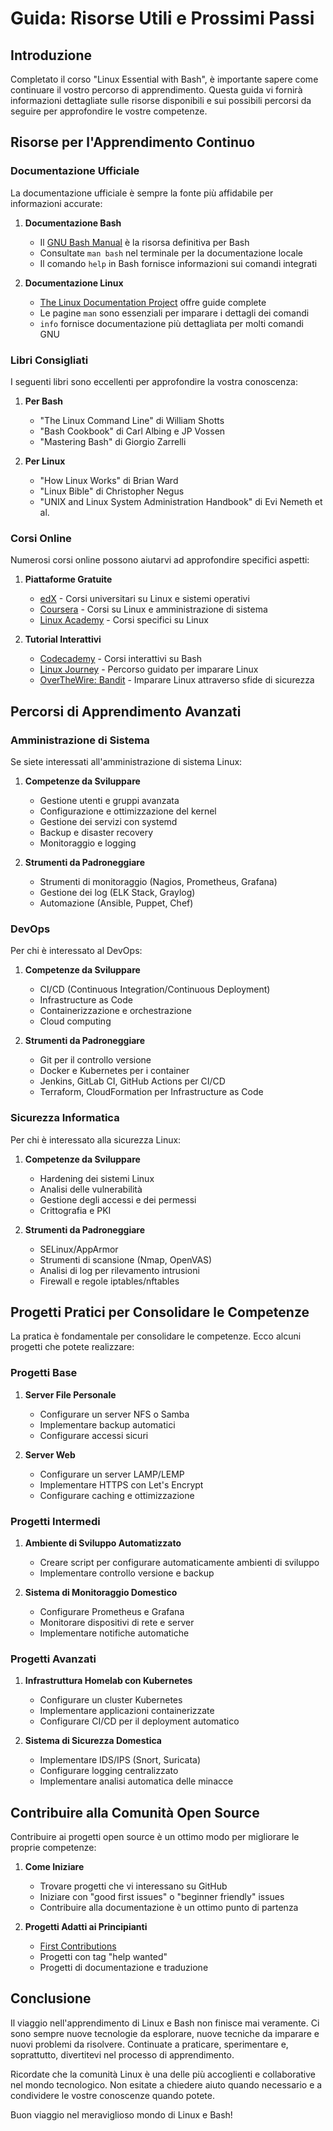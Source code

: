 # Guida: Risorse Utili e Prossimi Passi

## Introduzione

Completato il corso "Linux Essential with Bash", è importante sapere come continuare il vostro percorso di apprendimento. Questa guida vi fornirà informazioni dettagliate sulle risorse disponibili e sui possibili percorsi da seguire per approfondire le vostre competenze.

## Risorse per l'Apprendimento Continuo

### Documentazione Ufficiale

La documentazione ufficiale è sempre la fonte più affidabile per informazioni accurate:

1. **Documentazione Bash**
   - Il [GNU Bash Manual](https://www.gnu.org/software/bash/manual/) è la risorsa definitiva per Bash
   - Consultate `man bash` nel terminale per la documentazione locale
   - Il comando `help` in Bash fornisce informazioni sui comandi integrati

2. **Documentazione Linux**
   - [The Linux Documentation Project](https://tldp.org/) offre guide complete
   - Le pagine `man` sono essenziali per imparare i dettagli dei comandi
   - `info` fornisce documentazione più dettagliata per molti comandi GNU

### Libri Consigliati

I seguenti libri sono eccellenti per approfondire la vostra conoscenza:

1. **Per Bash**
   - "The Linux Command Line" di William Shotts
   - "Bash Cookbook" di Carl Albing e JP Vossen
   - "Mastering Bash" di Giorgio Zarrelli

2. **Per Linux**
   - "How Linux Works" di Brian Ward
   - "Linux Bible" di Christopher Negus
   - "UNIX and Linux System Administration Handbook" di Evi Nemeth et al.

### Corsi Online

Numerosi corsi online possono aiutarvi ad approfondire specifici aspetti:

1. **Piattaforme Gratuite**
   - [edX](https://www.edx.org/) - Corsi universitari su Linux e sistemi operativi
   - [Coursera](https://www.coursera.org/) - Corsi su Linux e amministrazione di sistema
   - [Linux Academy](https://linuxacademy.com/) - Corsi specifici su Linux

2. **Tutorial Interattivi**
   - [Codecademy](https://www.codecademy.com/) - Corsi interattivi su Bash
   - [Linux Journey](https://linuxjourney.com/) - Percorso guidato per imparare Linux
   - [OverTheWire: Bandit](https://overthewire.org/wargames/bandit/) - Imparare Linux attraverso sfide di sicurezza

## Percorsi di Apprendimento Avanzati

### Amministrazione di Sistema

Se siete interessati all'amministrazione di sistema Linux:

1. **Competenze da Sviluppare**
   - Gestione utenti e gruppi avanzata
   - Configurazione e ottimizzazione del kernel
   - Gestione dei servizi con systemd
   - Backup e disaster recovery
   - Monitoraggio e logging

2. **Strumenti da Padroneggiare**
   - Strumenti di monitoraggio (Nagios, Prometheus, Grafana)
   - Gestione dei log (ELK Stack, Graylog)
   - Automazione (Ansible, Puppet, Chef)

### DevOps

Per chi è interessato al DevOps:

1. **Competenze da Sviluppare**
   - CI/CD (Continuous Integration/Continuous Deployment)
   - Infrastructure as Code
   - Containerizzazione e orchestrazione
   - Cloud computing

2. **Strumenti da Padroneggiare**
   - Git per il controllo versione
   - Docker e Kubernetes per i container
   - Jenkins, GitLab CI, GitHub Actions per CI/CD
   - Terraform, CloudFormation per Infrastructure as Code

### Sicurezza Informatica

Per chi è interessato alla sicurezza Linux:

1. **Competenze da Sviluppare**
   - Hardening dei sistemi Linux
   - Analisi delle vulnerabilità
   - Gestione degli accessi e dei permessi
   - Crittografia e PKI

2. **Strumenti da Padroneggiare**
   - SELinux/AppArmor
   - Strumenti di scansione (Nmap, OpenVAS)
   - Analisi di log per rilevamento intrusioni
   - Firewall e regole iptables/nftables

## Progetti Pratici per Consolidare le Competenze

La pratica è fondamentale per consolidare le competenze. Ecco alcuni progetti che potete realizzare:

### Progetti Base

1. **Server File Personale**
   - Configurare un server NFS o Samba
   - Implementare backup automatici
   - Configurare accessi sicuri

2. **Server Web**
   - Configurare un server LAMP/LEMP
   - Implementare HTTPS con Let's Encrypt
   - Configurare caching e ottimizzazione

### Progetti Intermedi

1. **Ambiente di Sviluppo Automatizzato**
   - Creare script per configurare automaticamente ambienti di sviluppo
   - Implementare controllo versione e backup

2. **Sistema di Monitoraggio Domestico**
   - Configurare Prometheus e Grafana
   - Monitorare dispositivi di rete e server
   - Implementare notifiche automatiche

### Progetti Avanzati

1. **Infrastruttura Homelab con Kubernetes**
   - Configurare un cluster Kubernetes
   - Implementare applicazioni containerizzate
   - Configurare CI/CD per il deployment automatico

2. **Sistema di Sicurezza Domestica**
   - Implementare IDS/IPS (Snort, Suricata)
   - Configurare logging centralizzato
   - Implementare analisi automatica delle minacce

## Contribuire alla Comunità Open Source

Contribuire ai progetti open source è un ottimo modo per migliorare le proprie competenze:

1. **Come Iniziare**
   - Trovare progetti che vi interessano su GitHub
   - Iniziare con "good first issues" o "beginner friendly" issues
   - Contribuire alla documentazione è un ottimo punto di partenza

2. **Progetti Adatti ai Principianti**
   - [First Contributions](https://github.com/firstcontributions/first-contributions)
   - Progetti con tag "help wanted"
   - Progetti di documentazione e traduzione

## Conclusione

Il viaggio nell'apprendimento di Linux e Bash non finisce mai veramente. Ci sono sempre nuove tecnologie da esplorare, nuove tecniche da imparare e nuovi problemi da risolvere. Continuate a praticare, sperimentare e, soprattutto, divertitevi nel processo di apprendimento.

Ricordate che la comunità Linux è una delle più accoglienti e collaborative nel mondo tecnologico. Non esitate a chiedere aiuto quando necessario e a condividere le vostre conoscenze quando potete.

Buon viaggio nel meraviglioso mondo di Linux e Bash!